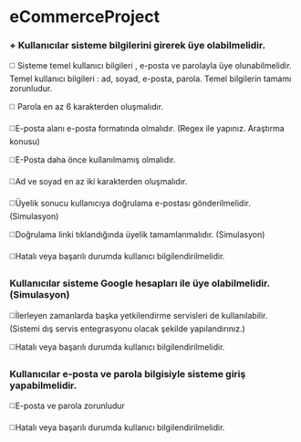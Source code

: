 # eCommerceProject

### + Kullanıcılar sisteme bilgilerini girerek üye olabilmelidir.

:white_medium_square: Sisteme temel kullanıcı bilgileri , e-posta ve parolayla üye olunabilmelidir. Temel kullanıcı bilgileri : ad, soyad, e-posta, parola. Temel bilgilerin tamamı zorunludur.

:white_medium_square: Parola en az 6 karakterden oluşmalıdır.

:white_medium_square:E-posta alanı e-posta formatında olmalıdır. (Regex ile yapınız. Araştırma konusu)

:white_medium_square:E-Posta daha önce kullanılmamış olmalıdır.

:white_medium_square:Ad ve soyad en az iki karakterden oluşmalıdır.

:white_medium_square:Üyelik sonucu kullanıcıya doğrulama e-postası gönderilmelidir. (Simulasyon)

:white_medium_square:Doğrulama linki tıklandığında üyelik tamamlanmalıdır. (Simulasyon)

:white_medium_square:Hatalı veya başarılı durumda kullanıcı bilgilendirilmelidir.


### Kullanıcılar sisteme Google hesapları ile üye olabilmelidir. (Simulasyon)

:white_medium_square:İlerleyen zamanlarda başka yetkilendirme servisleri de kullanılabilir. (Sistemi dış servis entegrasyonu olacak şekilde yapılandırınız.)

:white_medium_square:Hatalı veya başarılı durumda kullanıcı bilgilendirilmelidir.


### Kullanıcılar e-posta ve parola bilgisiyle sisteme giriş yapabilmelidir.

:white_medium_square:E-posta ve parola zorunludur

:white_medium_square:Hatalı veya başarılı durumda kullanıcı bilgilendirilmelidir.
